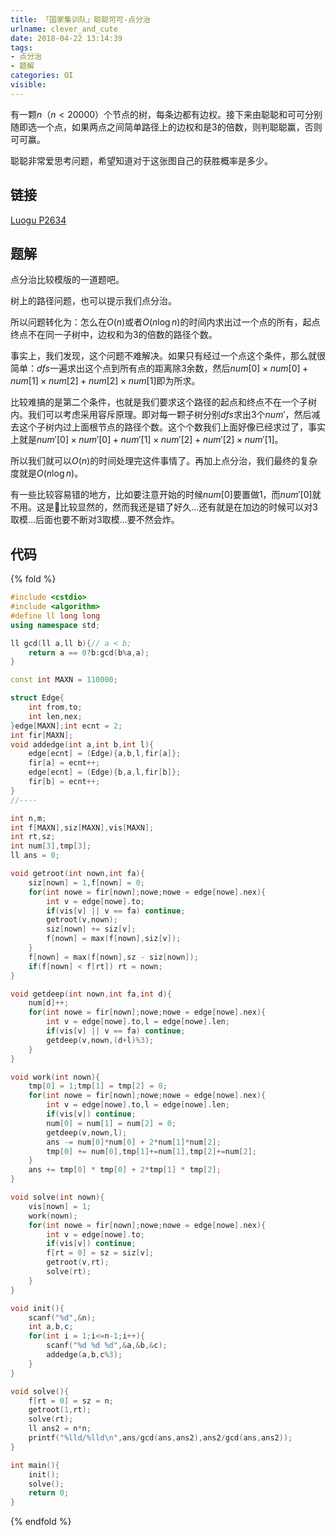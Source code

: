 ```yaml
---
title: 「国家集训队」聪聪可可-点分治
urlname: clever_and_cute
date: 2018-04-22 13:14:39
tags:
- 点分治
- 题解
categories: OI
visible:
---
```



有一颗$n$（$n<20000$）个节点的树，每条边都有边权。接下来由聪聪和可可分别随即选一个点，如果两点之间简单路径上的边权和是$3$的倍数，则判聪聪赢，否则可可赢。

聪聪非常爱思考问题，希望知道对于这张图自己的获胜概率是多少。

<!-- more -->

## 链接

[Luogu P2634](https://www.luogu.org/problemnew/show/P2634)

## 题解

点分治比较模版的一道题吧。

树上的路径问题，也可以提示我们点分治。

所以问题转化为：怎么在$O(n)$或者$O(n \log{n})$的时间内求出过一个点的所有，起点终点不在同一子树中，边权和为$3$的倍数的路径个数。

事实上，我们发现，这个问题不难解决。如果只有经过一个点这个条件，那么就很简单：$dfs$一遍求出这个点到所有点的距离除$3$余数，然后$num[0] \times num[0] + num[1] \times num[2] + num[2] \times num[1]$即为所求。

比较难搞的是第二个条件，也就是我们要求这个路径的起点和终点不在一个子树内。我们可以考虑采用容斥原理。即对每一颗子树分别$dfs$求出$3$个$num'$，然后减去这个子树内过上面根节点的路径个数。这个个数我们上面好像已经求过了，事实上就是$num'[0] \times num'[0] + num'[1] \times num'[2] + num'[2] \times num'[1]$。

所以我们就可以$O(n)$的时间处理完这件事情了。再加上点分治，我们最终的复杂度就是$O(n \log {n})$。

有一些比较容易错的地方，比如要注意开始的时候$num[0]$要置做$1$，而$num'[0]$就不用。这是比较显然的，然而我还是错了好久...还有就是在加边的时候可以对$3$取模...后面也要不断对$3$取模...要不然会炸。

## 代码

{% fold %}

```cpp
#include <cstdio>
#include <algorithm>
#define ll long long
using namespace std;

ll gcd(ll a,ll b){// a < b;
    return a == 0?b:gcd(b%a,a);
}

const int MAXN = 110000;

struct Edge{
    int from,to;
    int len,nex;
}edge[MAXN];int ecnt = 2;
int fir[MAXN];
void addedge(int a,int b,int l){
    edge[ecnt] = (Edge){a,b,l,fir[a]};
    fir[a] = ecnt++;
    edge[ecnt] = (Edge){b,a,l,fir[b]};
    fir[b] = ecnt++;
}
//----

int n,m;
int f[MAXN],siz[MAXN],vis[MAXN];
int rt,sz;
int num[3],tmp[3];
ll ans = 0;

void getroot(int nown,int fa){
    siz[nown] = 1,f[nown] = 0;
    for(int nowe = fir[nown];nowe;nowe = edge[nowe].nex){
        int v = edge[nowe].to;
        if(vis[v] || v == fa) continue;
        getroot(v,nown);
        siz[nown] += siz[v];
        f[nown] = max(f[nown],siz[v]); 
    }
    f[nown] = max(f[nown],sz - siz[nown]);
    if(f[nown] < f[rt]) rt = nown;
}

void getdeep(int nown,int fa,int d){
    num[d]++;
    for(int nowe = fir[nown];nowe;nowe = edge[nowe].nex){
        int v = edge[nowe].to,l = edge[nowe].len;
        if(vis[v] || v == fa) continue;
        getdeep(v,nown,(d+l)%3);
    }
}

void work(int nown){
    tmp[0] = 1;tmp[1] = tmp[2] = 0;
    for(int nowe = fir[nown];nowe;nowe = edge[nowe].nex){
        int v = edge[nowe].to,l = edge[nowe].len;
        if(vis[v]) continue;
        num[0] = num[1] = num[2] = 0;
        getdeep(v,nown,l);
        ans -= num[0]*num[0] + 2*num[1]*num[2];
        tmp[0] += num[0],tmp[1]+=num[1],tmp[2]+=num[2];
    }
    ans += tmp[0] * tmp[0] + 2*tmp[1] * tmp[2];
}

void solve(int nown){
    vis[nown] = 1;
    work(nown);
    for(int nowe = fir[nown];nowe;nowe = edge[nowe].nex){
        int v = edge[nowe].to;
        if(vis[v]) continue;
        f[rt = 0] = sz = siz[v];
        getroot(v,rt);
        solve(rt);
    }
}

void init(){
    scanf("%d",&n);
    int a,b,c;
    for(int i = 1;i<=n-1;i++){
        scanf("%d %d %d",&a,&b,&c);
        addedge(a,b,c%3);
    }
}

void solve(){
    f[rt = 0] = sz = n;
    getroot(1,rt);
    solve(rt);
    ll ans2 = n*n;
    printf("%lld/%lld\n",ans/gcd(ans,ans2),ans2/gcd(ans,ans2));
}

int main(){
    init();
    solve();
    return 0;
}
```

{% endfold %}

